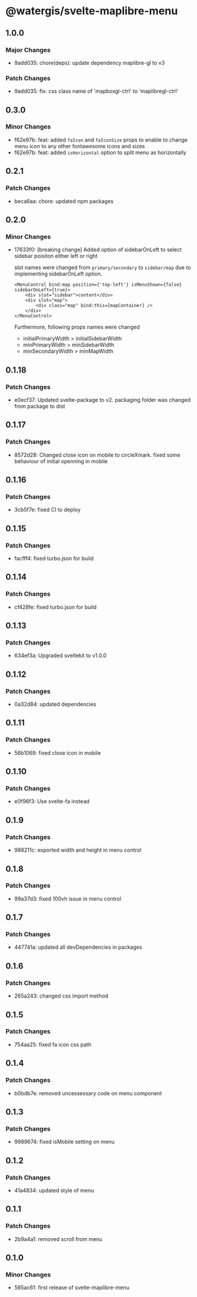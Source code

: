 # @watergis/svelte-maplibre-menu

## 1.0.0

### Major Changes

- 9add035: chore(deps): update dependency maplibre-gl to v3

### Patch Changes

- 9add035: fix: css class name of 'mapboxgl-ctrl' to 'maplibregl-ctrl'

## 0.3.0

### Minor Changes

- f62e97b: feat: added `faIcon` and `faIconSize` props to enable to change menu icon to any other fontawesome icons and sizes
- f62e97b: feat: added `isHorizontal` option to split menu as horizontally

## 0.2.1

### Patch Changes

- beca6aa: chore: updated npm packages

## 0.2.0

### Minor Changes

- 17633f0: [breaking change] Added option of sidebarOnLeft to select sidebar poisiton either left or right

  slot names were changed from `primary/secondary` to `sidebar/map` due to implementing sidebarOnLeft option.

  ```svelte
  <MenuControl bind:map position={'top-left'} isMenuShown={false} sidebarOnLeft={true}>
      <div slot="sidebar">content</div>
      <div slot="map">
          <div class="map" bind:this={mapContainer} />
      </div>
  </MenuControl>
  ```

  Furthermore, following props names were changed

  - initialPrimaryWidth > initialSidebarWidth
  - minPrimaryWidth > minSidebarWidth
  - minSecondaryWidth > minMapWidth

## 0.1.18

### Patch Changes

- e0ecf37: Updated svelte-package to v2. packaging folder was changed from package to dist

## 0.1.17

### Patch Changes

- 8572d28: Changed close icon on mobile to circleXmark. fixed some behaviour of initial openning in mobile

## 0.1.16

### Patch Changes

- 3cb5f7e: fixed CI to deploy

## 0.1.15

### Patch Changes

- facfff4: fixed turbo.json for build

## 0.1.14

### Patch Changes

- cf428fe: fixed turbo.json for build

## 0.1.13

### Patch Changes

- 634ef3a: Upgraded sveltekit to v1.0.0

## 0.1.12

### Patch Changes

- 0a32d84: updated dependencies

## 0.1.11

### Patch Changes

- 56b1069: fixed close icon in mobile

## 0.1.10

### Patch Changes

- e0f96f3: Use svelte-fa instead

## 0.1.9

### Patch Changes

- 988211c: exported width and height in menu control

## 0.1.8

### Patch Changes

- 99a37d3: fixed 100vh issue in menu control

## 0.1.7

### Patch Changes

- 447741a: updated all devDependencies in packages

## 0.1.6

### Patch Changes

- 265a243: changed css import method

## 0.1.5

### Patch Changes

- 754aa25: fixed fa icon css path

## 0.1.4

### Patch Changes

- b0bdb7e: removed uncessessary code on menu component

## 0.1.3

### Patch Changes

- 9989674: fixed isMobile setting on menu

## 0.1.2

### Patch Changes

- 41a4834: updated style of menu

## 0.1.1

### Patch Changes

- 2b9a4a1: removed scroll from menu

## 0.1.0

### Minor Changes

- 585ac61: first release of svelte-maplibre-menu
